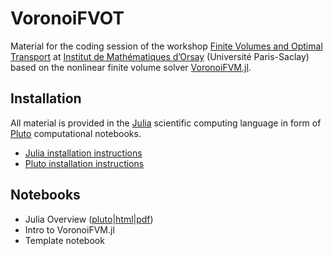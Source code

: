# VoronoiFVOT

Material for the coding session of the workshop [Finite Volumes and Optimal Transport](https://project.inria.fr/fvot/) at  [Institut de Mathématiques d’Orsay](https://www.imo.universite-paris-saclay.fr/en/) (Université Paris-Saclay) based on the nonlinear finite volume solver [VoronoiFVM.jl](https://github.com/j-fu/VoronoiFVM.jl).

## Installation

All material is provided in the [Julia](https://julialang.org) scientific computing language in form of [Pluto](https://github.com/fonsp/Pluto.jl) computational notebooks.

- [Julia installation instructions](https://julialang.org/downloads)
- [Pluto installation instructions](https://plutojl.org/#install)

## Notebooks

- Julia Overview ([pluto](JuliaOverview.jl)|[html](rendered/JuliaOverview.html)|[pdf](rendered/JuliaOverview.pdf))
- Intro to VoronoiFVM.jl
- Template notebook
   

